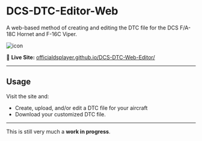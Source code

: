 # DCS-DTC-Editor-Web

A web-based method of creating and editing the DTC file for the DCS F/A-18C Hornet and F-16C Viper.

![icon](assets/DTC_Icon.jpg)

🔗 **Live Site:**
[officialdsplayer.github.io/DCS-DTC-Web-Editor/](https://officialdsplayer.github.io/DCS-DTC-Web-Editor/)

---

## Usage

Visit the site and:

- Create, upload, and/or edit a DTC file for your aircraft
- Download your customized DTC file.

---

This is still very much a **work in progress**.
